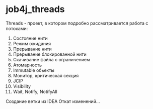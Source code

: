 # job4j_threads

Threads - проект, в котором подробно рассматривается работа с потоками:
1. Состояние нити
2. Режим ожидания
3. Прерывание нити
4. Прерывание блокированной нити
5. Скачивание файла с ограничением
6. Атомарность
7. Immutable обьекты
8. Монитор, критическая секция
9. JCIP
10. Visibility
11. Wait, Notify, NotifyAll



Создание ветки из IDEA
Откат изменений...
